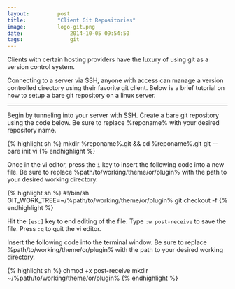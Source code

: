 ```yaml
---
layout:			post
title:			"Client Git Repositories"
image:			logo-git.png
date:				2014-10-05 09:54:50
tags:				git
---
```


Clients with certain hosting providers have the luxury of using git as a version control system.

Connecting to a server via SSH, anyone with access can manage a version controlled directory using their favorite git client. Below is a brief tutorial on how to setup a bare git repository on a linux server.

<hr>

Begin by tunneling into your server with SSH. Create a bare git repository using the code below. Be sure to replace <span class="text-warning">%reponame%</span> with  your desired repository name.

{% highlight sh %}
mkdir %reponame%.git && cd %reponame%.git
git --bare init
vi
{% endhighlight %}

Once in the vi editor, press the `i` key to insert the following code into a new file. Be sure to replace <span class="text-warning">%path/to/working/theme/or/plugin%</span> with the path to your desired working directory.

{% highlight sh %}
#!/bin/sh
GIT_WORK_TREE=~/%path/to/working/theme/or/plugin% git checkout -f
{% endhighlight %}

Hit the `[esc]` key to end editing of the file. Type `:w post-receive` to save the file. Press `:q` to quit the vi editor.

Insert the following code into the terminal window. Be sure to replace <span class="text-warning">%path/to/working/theme/or/plugin%</span> with the path to your desired working directory.

{% highlight sh %}
chmod +x post-receive
mkdir ~/%path/to/working/theme/or/plugin%
{% endhighlight %}
